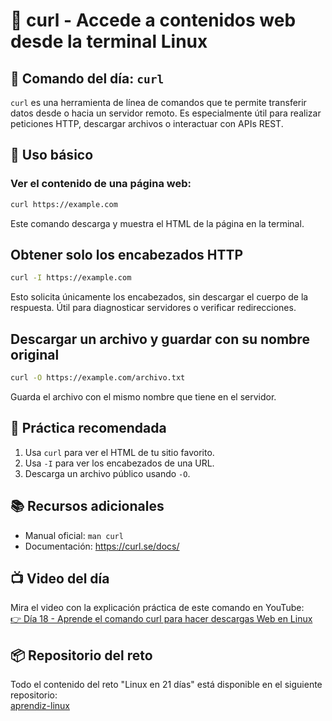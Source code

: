 # 📘 curl - Accede a contenidos web desde la terminal Linux

## 🧠 Comando del día: `curl`

`curl` es una herramienta de línea de comandos que te permite transferir datos desde o hacia un servidor remoto. Es especialmente útil para realizar
peticiones HTTP, descargar archivos o interactuar con APIs REST.

## 📌 Uso básico

### Ver el contenido de una página web:

```bash
curl https://example.com
```

Este comando descarga y muestra el HTML de la página en la terminal.

## Obtener solo los encabezados HTTP

```bash
curl -I https://example.com
```

Esto solicita únicamente los encabezados, sin descargar el cuerpo de la respuesta. Útil para diagnosticar servidores o verificar redirecciones.

## Descargar un archivo y guardar con su nombre original

```bash
curl -O https://example.com/archivo.txt
```

Guarda el archivo con el mismo nombre que tiene en el servidor.

## 🧪 Práctica recomendada

1. Usa `curl` para ver el HTML de tu sitio favorito.
2. Usa `-I` para ver los encabezados de una URL.
3. Descarga un archivo público usando `-O`.

## 📚 Recursos adicionales

- Manual oficial: `man curl`
- Documentación: https://curl.se/docs/

## 📺 Video del día

Mira el video con la explicación práctica de este comando en YouTube:  
[👉 Día 18 - Aprende el comando curl para hacer descargas Web en Linux](https://www.youtube.com/watch?v=daINQRhk_Bw)

## 📦 Repositorio del reto

Todo el contenido del reto "Linux en 21 días" está disponible en el siguiente repositorio:  
[aprendiz-linux](https://github.com/jorgearma1982/aprendiz-linux/tree/main/21_dias_comandos_basicos)
